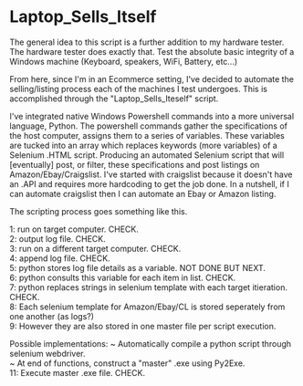 # Laptop_Sells_Itself
The general idea to this script is a further addition to my hardware tester. The hardware tester does exactly that. Test the absolute basic integrity of a Windows machine (Keyboard, speakers, WiFi, Battery, etc...)

From here, since I'm in an Ecommerce setting, I've decided to automate the selling/listing process each of the machines I test undergoes. This is accomplished through the "Laptop_Sells_Iteself" script.

I've integrated native Windows Powershell commands into a more universal language, Python. The powershell commands gather the specifications of the host computer, assigns them to a series of variables. These variables are tucked into an array which replaces keywords (more variables) of a Selenium .HTML script. Producing an automated Selenium script that will [eventually] post, or filter, these specifications and post listings on Amazon/Ebay/Craigslist. I've started with craigslist because it doesn't have an .API and requires more hardcoding to get the job done. In a nutshell, if I can automate craigslist then I can automate an Ebay or Amazon listing.

The scripting process goes something like this.

1: run on target computer. CHECK.<br>
2: output log file. CHECK.<br>
3: run on a different target computer. CHECK.<br>
4: append log file. CHECK.<br>
5: python stores log file details as a variable. NOT DONE BUT NEXT.<br>
6: python consults this variable for each item in list. CHECK.<br>
7: python replaces strings in selenium template with each target itieration. CHECK.<br>
8: Each selenium template for Amazon/Ebay/CL is stored seperately from one another (as logs?)<br>
9: However they are also stored in one master file per script execution.

Possible implementations:
~ Automatically compile a python script through selenium webdriver.<br>
~ At end of functions, construct a "master" .exe using Py2Exe.<br>
11: Execute master .exe file. CHECK.
